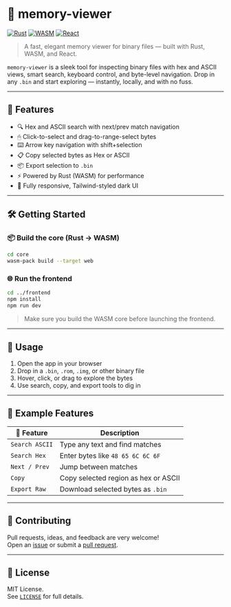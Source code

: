 # 🧠 memory-viewer

[![Rust](https://img.shields.io/badge/backend-rust-orange.svg)](https://www.rust-lang.org/)
[![WASM](https://img.shields.io/badge/compiled%20to-wasm-blue.svg)](https://webassembly.org/)
[![React](https://img.shields.io/badge/frontend-react-61dafb.svg)](https://reactjs.org/)

> A fast, elegant memory viewer for binary files — built with Rust, WASM, and React.

`memory-viewer` is a sleek tool for inspecting binary files with hex and ASCII views, smart search, keyboard control, and byte-level navigation. Drop in any `.bin` and start exploring — instantly, locally, and with no fuss.

---

## 🚀 Features

- 🔍 Hex and ASCII search with next/prev match navigation
- 🖱 Click-to-select and drag-to-range-select bytes
- ⌨️ Arrow key navigation with shift+selection
- 📋 Copy selected bytes as Hex or ASCII
- 📦 Export selection to `.bin`
- ⚡ Powered by Rust (WASM) for performance
- 🎨 Fully responsive, Tailwind-styled dark UI

---

## 🛠 Getting Started

### 📦 Build the core (Rust → WASM)

```bash
cd core
wasm-pack build --target web
```

### 🌐 Run the frontend

```bash
cd ../frontend
npm install
npm run dev
```

> Make sure you build the WASM core before launching the frontend.

---

## 📂 Usage

1. Open the app in your browser
2. Drop in a `.bin`, `.rom`, `.img`, or other binary file
3. Hover, click, or drag to explore the bytes
4. Use search, copy, and export tools to dig in

---

## 🧪 Example Features

| 🔹 Feature        | Description                             |
|------------------|-----------------------------------------|
| `Search ASCII`   | Type any text and find matches           |
| `Search Hex`     | Enter bytes like `48 65 6C 6C 6F`        |
| `Next / Prev`    | Jump between matches                     |
| `Copy`           | Copy selected region as hex or ASCII     |
| `Export Raw`     | Download selected bytes as `.bin`        |

---

## 🤝 Contributing

Pull requests, ideas, and feedback are very welcome!  
Open an [issue](https://github.com/tomc2154/memory-viewer/issues) or submit a [pull request](https://github.com/tomc2154/memory-viewer/pulls).

---

## 📄 License

MIT License.  
See [`LICENSE`](./LICENSE) for full details.
```
